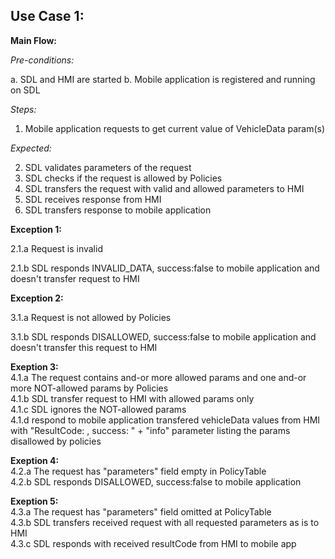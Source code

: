 ## Use Case 1: 

**Main Flow:**

_Pre-conditions:_

a. SDL and HMI are started
b. Mobile application is registered and running on SDL

_Steps:_

1. Mobile application requests to get current value of VehicleData param(s)  

_Expected:_

2. SDL validates parameters of the request
3. SDL checks if the request is allowed by Policies
4. SDL transfers the request with valid and allowed parameters to HMI
5. SDL receives response from HMI
6. SDL transfers response to mobile application  

**Exception 1:**

2.1.a Request is invalid

2.1.b SDL responds INVALID_DATA, success:false to mobile application and doesn't transfer request to HMI

**Exception 2:**

3.1.a Request is not allowed by Policies

3.1.b SDL responds DISALLOWED, success:false to mobile application and doesn't transfer this request to HMI

**Exeption 3:**  
4.1.a The request contains and-or more allowed params and one and-or more NOT-allowed params by Policies  
4.1.b SDL transfer request to HMI with allowed params only  
4.1.c SDL ignores the NOT-allowed params  
4.1.d respond to mobile application transfered vehicleData values from HMI with "ResultCode: <applicable-result-code>, success: <applicable flag>" + "info" parameter listing the params disallowed by policies  

**Exeption 4:**  
4.2.a The request has "parameters" field empty in PolicyTable  
4.2.b SDL responds DISALLOWED, success:false to mobile application  

**Exeption 5:**  
4.3.a The request has "parameters" field omitted at PolicyTable  
4.3.b SDL transfers received request with all requested parameters as is to HMI  
4.3.c SDL responds with received resultCode from HMI to mobile app


